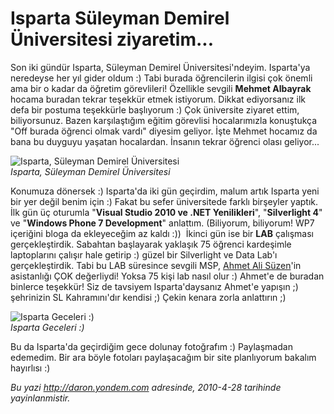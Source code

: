 # Isparta Süleyman Demirel Üniversitesi ziyaretim... 

Son iki gündür Isparta, Süleyman Demirel Üniversitesi'ndeyim. Isparta'ya
neredeyse her yıl gider oldum :) Tabi burada öğrencilerin ilgisi çok
önemli ama bir o kadar da öğretim görevlileri! Özellikle sevgili
**Mehmet Albayrak** hocama buradan tekrar teşekkür etmek istiyorum.
Dikkat ediyorsanız ilk defa bir postuma teşekkürle başlıyorum :) Çok
üniversite ziyaret ettim, biliyorsunuz. Bazen karşılaştığım eğitim
görevlisi hocalarımızla konuştukça "Off burada öğrenci olmak vardı"
diyesim geliyor. İşte Mehmet hocamız da bana bu duyguyu yaşatan
hocalardan. İnsanın tekrar öğrenci olası geliyor...

![Isparta, Süleyman Demirel
Üniversitesi](../media/Isparta_Suleyman_Demirel_Universitesi_ziyaretim/27042010_1.jpg)\
*Isparta, Süleyman Demirel Üniversitesi*

Konumuza dönersek :) Isparta'da iki gün geçirdim, malum artık Isparta
yeni bir yer değil benim için :) Fakat bu sefer üniversitede farklı
birşeyler yaptık. İlk gün üç oturumla "**Visual Studio 2010 ve .NET
Yenilikleri**", "**Silverlight 4**" ve "**Windows Phone 7 Development**"
anlattım. (Biliyorum, biliyorum! WP7 içeriğini bloga da ekleyeceğim az
kaldı :))  İkinci gün ise bir **LAB** çalışması gerçekleştirdik.
Sabahtan başlayarak yaklaşık 75 öğrenci kardeşimle laptoplarını çalışır
hale getirip :) güzel bir Silverlight ve Data Lab'ı gerçekleştirdik.
Tabi bu LAB süresince sevgili MSP, [Ahmet Ali
Süzen](http://www.ahmetalisuzen.com/)'in asistanlığı ÇOK değerliydi!
Yoksa 75 kişi lab nasıl olur :) Ahmet'e de buradan binlerce teşekkür!
Siz de tavsiyem Isparta'daysanız Ahmet'e yapışın ;) şehrinizin SL
Kahramını'dır kendisi ;) Çekin kenara zorla anlattırın ;)

![Isparta Geceleri
:)](../media/Isparta_Suleyman_Demirel_Universitesi_ziyaretim/24022010_2.jpg)\
*Isparta Geceleri :)*

Bu da Isparta'da geçirdiğim gece dolunay fotoğrafım :) Paylaşmadan
edemedim. Bir ara böyle fotoları paylaşacağım bir site planlıyorum
bakalım hayırlısı :)


*Bu yazi http://daron.yondem.com adresinde, 2010-4-28 tarihinde yayinlanmistir.*